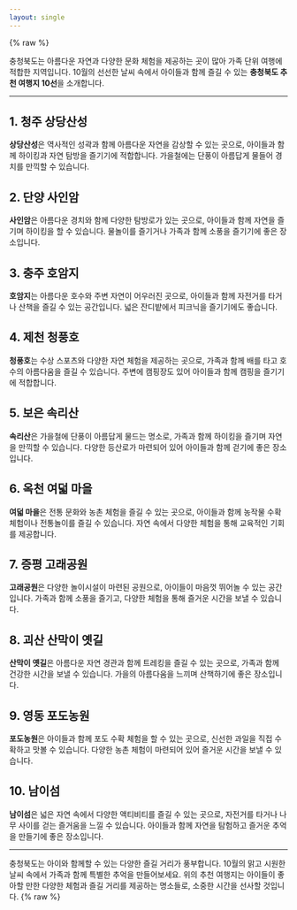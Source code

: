 ```yaml
---
layout: single
---
```


{% raw %}

충청북도는 아름다운 자연과 다양한 문화 체험을 제공하는 곳이 많아 가족 단위 여행에 적합한 지역입니다. 10월의 선선한 날씨 속에서 아이들과 함께 즐길 수 있는 **충청북도 추천 여행지 10선**을 소개합니다.

---

## 1. 청주 상당산성
**상당산성**은 역사적인 성곽과 함께 아름다운 자연을 감상할 수 있는 곳으로, 아이들과 함께 하이킹과 자연 탐방을 즐기기에 적합합니다. 가을철에는 단풍이 아름답게 물들어 경치를 만끽할 수 있습니다.

## 2. 단양 사인암
**사인암**은 아름다운 경치와 함께 다양한 탐방로가 있는 곳으로, 아이들과 함께 자연을 즐기며 하이킹을 할 수 있습니다. 물놀이를 즐기거나 가족과 함께 소풍을 즐기기에 좋은 장소입니다.

## 3. 충주 호암지
**호암지**는 아름다운 호수와 주변 자연이 어우러진 곳으로, 아이들과 함께 자전거를 타거나 산책을 즐길 수 있는 공간입니다. 넓은 잔디밭에서 피크닉을 즐기기에도 좋습니다.

## 4. 제천 청풍호
**청풍호**는 수상 스포츠와 다양한 자연 체험을 제공하는 곳으로, 가족과 함께 배를 타고 호수의 아름다움을 즐길 수 있습니다. 주변에 캠핑장도 있어 아이들과 함께 캠핑을 즐기기에 적합합니다.

## 5. 보은 속리산
**속리산**은 가을철에 단풍이 아름답게 물드는 명소로, 가족과 함께 하이킹을 즐기며 자연을 만끽할 수 있습니다. 다양한 등산로가 마련되어 있어 아이들과 함께 걷기에 좋은 장소입니다.

## 6. 옥천 여덟 마을
**여덟 마을**은 전통 문화와 농촌 체험을 즐길 수 있는 곳으로, 아이들과 함께 농작물 수확 체험이나 전통놀이를 즐길 수 있습니다. 자연 속에서 다양한 체험을 통해 교육적인 기회를 제공합니다.

## 7. 증평 고래공원
**고래공원**은 다양한 놀이시설이 마련된 공원으로, 아이들이 마음껏 뛰어놀 수 있는 공간입니다. 가족과 함께 소풍을 즐기고, 다양한 체험을 통해 즐거운 시간을 보낼 수 있습니다.

## 8. 괴산 산막이 옛길
**산막이 옛길**은 아름다운 자연 경관과 함께 트레킹을 즐길 수 있는 곳으로, 가족과 함께 건강한 시간을 보낼 수 있습니다. 가을의 아름다움을 느끼며 산책하기에 좋은 장소입니다.

## 9. 영동 포도농원
**포도농원**은 아이들과 함께 포도 수확 체험을 할 수 있는 곳으로, 신선한 과일을 직접 수확하고 맛볼 수 있습니다. 다양한 농촌 체험이 마련되어 있어 즐거운 시간을 보낼 수 있습니다.

## 10. 남이섬
**남이섬**은 넓은 자연 속에서 다양한 액티비티를 즐길 수 있는 곳으로, 자전거를 타거나 나무 사이를 걷는 즐거움을 느낄 수 있습니다. 아이들과 함께 자연을 탐험하고 즐거운 추억을 만들기에 좋은 장소입니다.

---

충청북도는 아이와 함께할 수 있는 다양한 즐길 거리가 풍부합니다. 10월의 맑고 시원한 날씨 속에서 가족과 함께 특별한 추억을 만들어보세요. 위의 추천 여행지는 아이들이 좋아할 만한 다양한 체험과 즐길 거리를 제공하는 명소들로, 소중한 시간을 선사할 것입니다.
{% raw %}